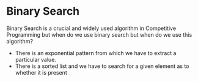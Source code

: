 # Binary Search

Binary Search is a crucial and widely used algorithm in Competitive Programming but when do we use binary search but when do we use this algorithm?
* There is an exponential pattern from which we have to extract a particular value.
* There is a sorted list and we have to search for a given element as to whether it is present
